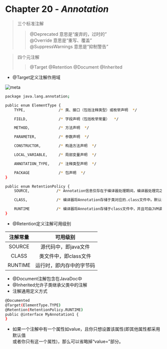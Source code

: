 # Chapter 20 - ***Annotation***  
> 三个标准注解
>> @Deprecated 意思是“废弃的，过时的”   
@Override 意思是“重写、覆盖”   
@SuppressWarnings 意思是“抑制警告”    

> 四个元注解  
>>  @Target  @Retention  @Document  @Inherited        
*  @Target定义注解作用域   

![meta](https://timgsa.baidu.com/timg?image&quality=80&size=b9999_10000&sec=1539539064113&di=51ce4ef63a899789d344e147d1da17c7&imgtype=jpg&src=http%3A%2F%2Fimg1.imgtn.bdimg.com%2Fit%2Fu%3D1491412921%2C531024205%26fm%3D214%26gp%3D0.jpg)

```sh 
package java.lang.annotation;

public enum ElementType {
    TYPE,               /* 类、接口（包括注释类型）或枚举声明  */

    FIELD,              /* 字段声明（包括枚举常量）  */

    METHOD,             /* 方法声明  */

    PARAMETER,          /* 参数声明  */

    CONSTRUCTOR,        /* 构造方法声明  */

    LOCAL_VARIABLE,     /* 局部变量声明  */

    ANNOTATION_TYPE,    /* 注释类型声明  */

    PACKAGE             /* 包声明  */
}
```
```sh 
public enum RetentionPolicy {
    SOURCE,            /* Annotation信息仅存在于编译器处理期间，编译器处理完之后就没有该Annotation信息了  */

    CLASS,             /* 编译器将Annotation存储于类对应的.class文件中。默认行为  */

    RUNTIME            /* 编译器将Annotation存储于class文件中，并且可由JVM读入 */
}
```

* @Retention定义注解可用级别    

| 注解常量 | 可用级别 |  
| :---: | :---: |  
| SOURCE | 源代码中，即java文件 |  
| CLASS | 类文件中，即class文件 |  
| RUNTIME | 运行时，即内存中的字节码 |  

*  @Document注解包含在JavaDoc中
* @Inherited允许子类继承父类中的注解   
* 注解通用定义方式
```sh 
@Documented
@Target(ElementType.TYPE)
@Retention(RetentionPolicy.RUNTIME)
public @interface MyAnnotation1 {
}
```
* 如果一个注解中有一个属性如value，且你只想设置该属性(即其他属性都采用默认值   
或者你只有这一个属性)，那么可以省略掉“value=”部分。